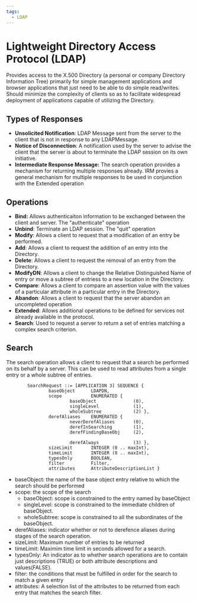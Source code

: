 ```yaml
---
tags:
  - LDAP
---
```


# Lightweight Directory Access Protocol (LDAP)

Provides access to the X.500 Directory (a personal or company Directory Information Tree) primarily for simple management applications and browser applications that just need to be able to do simple read/writes. Should minimize the complexity of clients so as to facilitate widespread deployment of applications capable of utilizing the Directory.

## Types of Responses

- **Unsolicited Notification**: LDAP Message sent from the server to the client that is not in response to any LDAPMessage.
- **Notice of Disconnection**: A notification used by the server to advise the client that the server is about to terminate the LDAP session on its own initiative.
- **Intermediate Response Message:** The search operation provides a mechanism for returning multiple responses already. IRM provies a general mechanism for multiple responses to be used in conjunction with the Extended operation

## Operations

- **Bind:** Allows authenticaiton information to be exchanged between the client and server. The "authenticate" operation
- **Unbind**: Terminate an LDAP session. The "quit" operation
- **Modify**: Allows a client to request that a modification of an entry be performed.
- **Add**: Allows a client to request the addition of an entry into the Directory.
- **Delete**: Allows a client to request the removal of an entry from the Directory.
- **ModifyDN**: Allows a client to change the Relative Distinguished Name of entry or move a subtree of entriess to a new location in the Directory.
- **Compare**: Allows a client to compare an assertion value with the values of a particular attribute in a particular entry in the Directory.
- **Abandon**: Allows a client to request that the server abandon an uncompleted operation
- **Extended**: Allows additional operations to be defined for services not already available in the protocol.
- **Search**: Used to request a server to return a set of entries matching a complex search criterion.

## Search

The search operation allows a client to request that a search be performed on its behalf by a server. This can be used to read attributes from a single entry or a whole subtree of entries.

```
        SearchRequest ::= [APPLICATION 3] SEQUENCE {
                baseObject      LDAPDN,
                scope           ENUMERATED {
                        baseObject              (0),
                        singleLevel             (1),
                        wholeSubtree            (2) },
                derefAliases    ENUMERATED {
                        neverDerefAliases       (0),
                        derefInSearching        (1),
                        derefFindingBaseObj     (2),

                        derefAlways             (3) },
                sizeLimit       INTEGER (0 .. maxInt),
                timeLimit       INTEGER (0 .. maxInt),
                typesOnly       BOOLEAN,
                filter          Filter,
                attributes      AttributeDescriptionList }
```

- baseObject: the name of the base object entry relative to which the search should be performed
- scope: the scope of the search 
  + baseObject: scope is constrained to the entry named by baseObject
  + singleLevel: scope is constrained to the immediate children of baseObject.
  + wholeSubtree: scope is constrained to all the subordinates of the baseObject.
- derefAliases: indicator whether or not to derefence aliases during stages of the search operation.
- sizeLimit: Maximum number of entries to be returned
- timeLimit: Maximim time limit in seconds allowed for a search.
- typesOnly: An indicator as to whether search operations are to contain just descriptions (TRUE) or both attribute descriptions and values(FALSE).
- filter: the conditions that must be fulfilled in order for the search to match a given entry
- attributes: A selection list of the attributes to be returned from each entry that matches the search filter.

